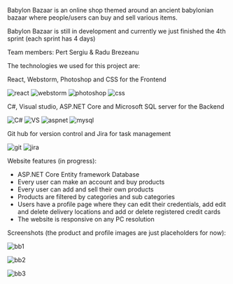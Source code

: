 Babylon Bazaar is an online shop themed around an ancient babylonian bazaar where people/users can buy and sell various items.

Babylon Bazaar is still in development and currently we just finished the 4th sprint (each sprint has 4 days)

Team members: Pert Sergiu & Radu Brezeanu

The technologies we used for this project are:

React, Webstorm, Photoshop and CSS for the Frontend

![react](https://user-images.githubusercontent.com/89579316/185109098-0b3fdc6a-cb96-4153-8c79-b0f44a243249.jpg)
![webstorm](https://user-images.githubusercontent.com/89579316/185109151-e681da61-ac81-4b6d-892e-38c0f414462e.jpg)
![photoshop](https://user-images.githubusercontent.com/89579316/185109186-c39aff6b-7b9b-4ec5-b127-cee23e51c8fb.jpg)
![css](https://user-images.githubusercontent.com/89579316/185109159-c1016cac-e63d-4f01-b96b-0ba8302d97fb.jpg)

C#, Visual studio, ASP.NET Core and Microsoft SQL server for the Backend

![C#](https://user-images.githubusercontent.com/89579316/185109331-6d9c3bc8-e555-4d48-bbb0-6ed4bfe8f48a.jpg)
![VS](https://user-images.githubusercontent.com/89579316/185109336-2200ace4-5b32-4909-a0ce-3e0f961004b0.jpg)
![aspnet](https://user-images.githubusercontent.com/89579316/185109347-dde51f9f-3323-4ae0-9451-51a3020420f2.jpg)
![mysql](https://user-images.githubusercontent.com/89579316/185114666-7346643b-adc4-4db4-8ce9-713450d5808b.jpg)

Git hub for version control and Jira for task management

![git](https://user-images.githubusercontent.com/89579316/185109868-bb69dce3-2ad8-4dd1-ae31-5d4337b45526.jpg)
![jira](https://user-images.githubusercontent.com/89579316/185109883-7c2f5c84-5d90-47ea-a60c-677598a08415.jpg)

Website features (in progress):
- ASP.NET Core Entity framework Database
- Every user can make an account and buy products
- Every user can add and sell their own products
- Products are filtered by categories and sub categories
- Users have a profile page where they can edit their credentials, add edit and delete delivery locations and add or delete registered credit cards
- The website is responsive on any PC resolution

Screenshots (the product and profile images are just placeholders for now):

![bb1](https://user-images.githubusercontent.com/89579316/185111288-ad89af81-fd63-4a99-a444-01ac68d2366e.JPG)

![bb2](https://user-images.githubusercontent.com/89579316/185111332-68d319d0-28e9-4920-a51b-2ae4c3540696.JPG)

![bb3](https://user-images.githubusercontent.com/89579316/185111354-bdfe19d4-8c1f-4c24-93c3-0b03f8b79204.JPG)
